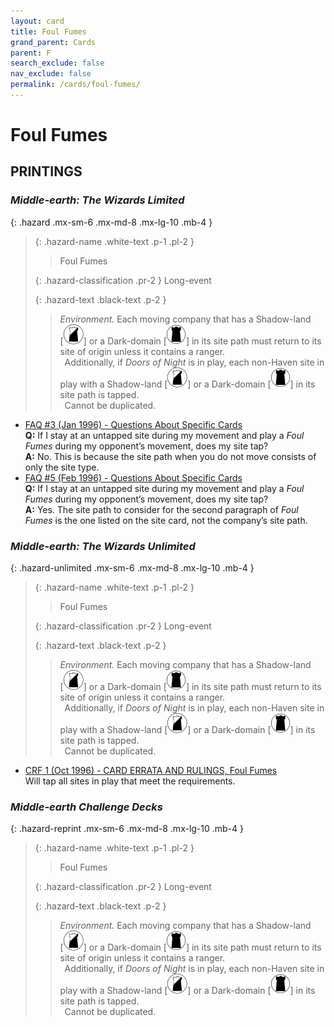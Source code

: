 ```yaml
---
layout: card
title: Foul Fumes
grand_parent: Cards
parent: F
search_exclude: false
nav_exclude: false
permalink: /cards/foul-fumes/
---
```


# Foul Fumes


## PRINTINGS


### _Middle-earth: The Wizards Limited_

{: .hazard .mx-sm-6 .mx-md-8 .mx-lg-10 .mb-4 }
> {: .hazard-name .white-text .p-1 .pl-2 }
> > <div class="hazard-mp"></div>
> > <div class="card-name">Foul Fumes</div>
>
> {: .hazard-classification .pr-2 }
> Long-event
>
> {: .hazard-text .black-text .p-2 }
> > _Environment._ Each moving company that has a Shadow-land <nobr>[<img src="/assets/images/shadow-land.svg">]</nobr> or a Dark-domain <nobr>[<img src="/assets/images/dark-domain.svg">]</nobr> in its site path must return to its site of origin unless it contains a ranger. <br>&ensp;Additionally, if _Doors of Night_ is in play, each non-Haven site in play with a Shadow-land <nobr>[<img src="/assets/images/shadow-land.svg">]</nobr> or a Dark-domain <nobr>[<img src="/assets/images/dark-domain.svg">]</nobr> in its site path is tapped. <br>&ensp;Cannot be duplicated. 
>

 - [FAQ #3 (Jan 1996) - Questions About Specific Cards](/original/rulings/faq-3/#questions-about-specific-cards)<br>**Q:** If I stay at an untapped site during my movement and play a _Foul Fumes_ during my opponent’s movement, does my site tap?<br>**A:** No. This is because the site path when you do not move consists of only the site type.
 - [FAQ #5 (Feb 1996) - Questions About Specific Cards](/original/rulings/faq-5/#questions-about-specific-cards)<br>**Q:** If I stay at an untapped site during my movement and play a _Foul Fumes_ during my opponent’s movement, does my site tap?<br>**A:** Yes. The site path to consider for the second paragraph of _Foul Fumes_ is the one listed on the site card, not the company’s site path.

### _Middle-earth: The Wizards Unlimited_

{: .hazard-unlimited .mx-sm-6 .mx-md-8 .mx-lg-10 .mb-4 }
> {: .hazard-name .white-text .p-1 .pl-2 }
> > <div class="hazard-mp"></div>
> > <div class="card-name">Foul Fumes</div>
>
> {: .hazard-classification .pr-2 }
> Long-event
>
> {: .hazard-text .black-text .p-2 }
> > _Environment._ Each moving company that has a Shadow-land <nobr>[<img src="/assets/images/shadow-land.svg">]</nobr> or a Dark-domain <nobr>[<img src="/assets/images/dark-domain.svg">]</nobr> in its site path must return to its site of origin unless it contains a ranger. <br>&ensp;Additionally, if _Doors of Night_ is in play, each non-Haven site in play with a Shadow-land <nobr>[<img src="/assets/images/shadow-land.svg">]</nobr> or a Dark-domain <nobr>[<img src="/assets/images/dark-domain.svg">]</nobr> in its site path is tapped. <br>&ensp;Cannot be duplicated. 
>

 - [CRF 1 (Oct 1996) - CARD ERRATA AND RULINGS, Foul Fumes](/original/rulings/crf-1/#foul-fumes)<br>Will tap all sites in play that meet the requirements.

### _Middle-earth Challenge Decks_

{: .hazard-reprint .mx-sm-6 .mx-md-8 .mx-lg-10 .mb-4 }
> {: .hazard-name .white-text .p-1 .pl-2 }
> > <div class="hazard-mp"></div>
> > <div class="card-name">Foul Fumes</div>
>
> {: .hazard-classification .pr-2 }
> Long-event
>
> {: .hazard-text .black-text .p-2 }
> > _Environment._ Each moving company that has a Shadow-land <nobr>[<img src="/assets/images/shadow-land.svg">]</nobr> or a Dark-domain <nobr>[<img src="/assets/images/dark-domain.svg">]</nobr> in its site path must return to its site of origin unless it contains a ranger. <br>&ensp;Additionally, if _Doors of Night_ is in play, each non-Haven site in play with a Shadow-land <nobr>[<img src="/assets/images/shadow-land.svg">]</nobr> or a Dark-domain <nobr>[<img src="/assets/images/dark-domain.svg">]</nobr> in its site path is tapped. <br>&ensp;Cannot be duplicated. 
>
